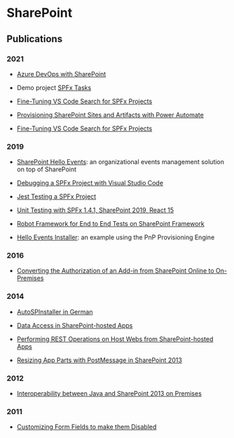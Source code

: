 # SharePoint

## Publications

### 2021

- [Azure DevOps with SharePoint](https://github.com/leberns/spfx-tasks/wiki/Azure-DevOps-with-SharePoint)

- Demo project [SPFx Tasks](https://github.com/leberns/spfx-tasks/)

- [Fine-Tuning VS Code Search for SPFx Projects](https://github.com/leberns/SharePoint/wiki/Fine-Tuning-VS-Code-Search-for-SPFx-Projects)

- [Provisioning SharePoint Sites and Artifacts with Power Automate](https://github.com/leberns/SharePoint/wiki/Site-Scripts-with-Power-Automate)

- [Fine-Tuning VS Code Search for SPFx Projects](https://github.com/leberns/SharePoint/wiki/Fine-Tuning-VS-Code-Search-for-SPFx-Projects)

### 2019

- [SharePoint Hello Events](https://github.com/leberns/sp-hello-events): an organizational events management solution on top of SharePoint

- [Debugging a SPFx Project with Visual Studio Code](https://github.com/leberns/sp-hello-events/wiki/Debugging-a-SPFx-Project-with-Visual-Studio-Code)

- [Jest Testing a SPFx Project](https://github.com/leberns/sp-hello-events/wiki/Jest-Testing-a-SPFx-Project)

- [Unit Testing with SPFx 1.4.1, SharePoint 2019, React 15](https://github.com/leberns/spfx-tests-sp2019)

- [Robot Framework for End to End Tests on SharePoint Framework](https://github.com/leberns/sp-hello-events/wiki/Robot-Framework-for-End-to-End-Tests-on-SharePoint-Framework)

- [Hello Events Installer](https://github.com/leberns/sp-hello-events/tree/master/installers/hello-events-installer): an example using the PnP Provisioning Engine

### 2016

- [Converting the Authorization of an Add-in from SharePoint Online to On-Premises](http://workingwithsharepoint.blogspot.com/2016/03/convert-add-in-from-sharepoint-online.html)

### 2014

- [AutoSPInstaller in German](http://workingwithsharepoint.blogspot.com/2014/09/autospinstaller-in-german.html)

- [Data Access in SharePoint-hosted Apps](https://blog2.ctp.com/data-access-in-sharepoint-hosted-apps/)
- [Performing REST Operations on Host Webs from SharePoint-hosted Apps](https://blog2.ctp.com/performing-rest-operations-on-host-webs-from-sharepoint-hosted-apps/)
- [Resizing App Parts with PostMessage in SharePoint 2013](https://blog2.ctp.com/resizing-app-parts-with-postmessage-in-sharepoint-2013/)

### 2012

- [Interoperability between Java and SharePoint 2013 on Premises](https://blog.ch.atosconsulting.com/interoperability-between-java-and-sharepoint-2013-on-premises/)

### 2011

- [Customizing Form Fields to make them Disabled](http://workingwithsharepoint.blogspot.com/2011/02/disabling-custom-fields-in-sharepoint.html)